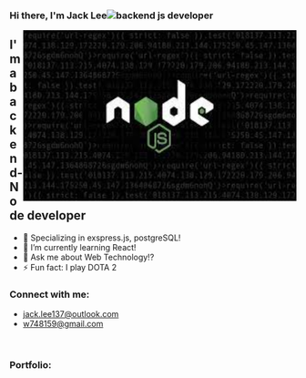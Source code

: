 ### Hi there, I'm Jack Lee<img src="https://user-images.githubusercontent.com/1303154/88677602-1635ba80-d120-11ea-84d8-d263ba5fc3c0.gif" width="28px" height="28px" alt="backend js developer">

<img align="right" alt="GIF" width="480" height="300" src="./content/images/images.jpeg" >

## I'm a backend-Node developer
- 💪 Specializing in exspress.js, postgreSQL!
- 🌱 I’m currently learning React!
- 💬 Ask me about Web Technology!?
- ⚡ Fun fact: I play DOTA 2


### Connect with me:

- jack.lee137@outlook.com
- w748159@gmail.com

<br />

### Portfolio:





